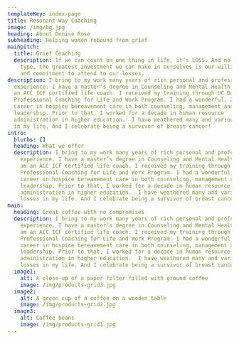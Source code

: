 ```yaml
---
templateKey: index-page
title: Resonant Way Coaching
image: /img/bg.jpg
heading: About Denise Rose
subheading: Helping women rebound from grief
mainpitch:
  title: Grief Coaching
  description: If we can count on one thing in life, it’s LOSS. And no matter the
    type, the greatest investment we can make in ourselves is our willingness
    and commitment to attend to our losses.
description: I bring to my work many years of rich personal and professional
  experience. I have a master’s degree in Counseling and Mental Health and I am
  an ACC ICF certified life coach. I received my training through UC Davis’
  Professional Coaching for Life and Work Program. I had a wonderful, 20-year
  career in hospice bereavement care in both counseling, management and
  leadership. Prior to that, I worked for a decade in human resource
  administration in higher education.  I have weathered many and various losses
  in my life. And I celebrate being a survivor of breast cancer!
intro:
  blurbs: []
  heading: What we offer
  description: I bring to my work many years of rich personal and professional
    experience. I have a master’s degree in Counseling and Mental Health and I
    am an ACC ICF certified life coach. I received my training through UC Davis’
    Professional Coaching for Life and Work Program. I had a wonderful, 20-year
    career in hospice bereavement care in both counseling, management and
    leadership. Prior to that, I worked for a decade in human resource
    administration in higher education.  I have weathered many and various
    losses in my life. And I celebrate being a survivor of breast cancer!
main:
  heading: Great coffee with no compromises
  description: I bring to my work many years of rich personal and professional
    experience. I have a master’s degree in Counseling and Mental Health and I
    am an ACC ICF certified life coach. I received my training through UC Davis’
    Professional Coaching for Life and Work Program. I had a wonderful, 20-year
    career in hospice bereavement care in both counseling, management and
    leadership. Prior to that, I worked for a decade in human resource
    administration in higher education.  I have weathered many and various
    losses in my life. And I celebrate being a survivor of breast cancer!
  image1:
    alt: A close-up of a paper filter filled with ground coffee
    image: /img/products-grid3.jpg
  image2:
    alt: A green cup of a coffee on a wooden table
    image: /img/products-grid2.jpg
  image3:
    alt: Coffee beans
    image: /img/products-grid1.jpg
---
```

